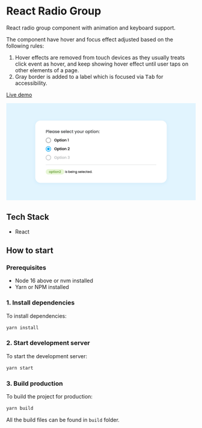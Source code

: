 # React Radio Group

React radio group component with animation and keyboard support.

The component have hover and focus effect adjusted based on the following rules:

1. Hover effects are removed from touch devices as they usually treats click event as hover, and keep showing hover effect until user taps on other elements of a page.
2. Gray border is added to a label which is focused via <kbd>Tab</kbd> for accessibility.

[Live demo](https://icelam.github.io/just-for-fun/react-radio-group/)

![Screenshot](./screenshot.png)

## Tech Stack

- React

## How to start

### Prerequisites

- Node 16 above or nvm installed
- Yarn or NPM installed

### 1. Install dependencies

To install dependencies:

```bash
yarn install
```

### 2. Start development server

To start the development server:

```bash
yarn start
```

### 3. Build production

To build the project for production:

```bash
yarn build
```

All the build files can be found in `build` folder.
